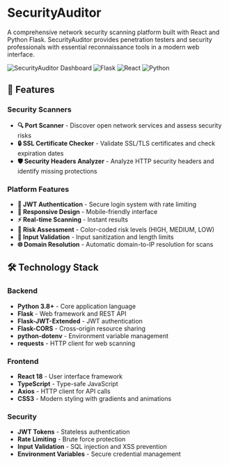 # SecurityAuditor

A comprehensive network security scanning platform built with React and Python Flask. SecurityAuditor provides penetration testers and security professionals with essential reconnaissance tools in a modern web interface.

![SecurityAuditor Dashboard](https://img.shields.io/badge/Status-Active-brightgreen) ![Flask](https://img.shields.io/badge/Flask-2.3.0-blue) ![React](https://img.shields.io/badge/React-18.0-blue) ![Python](https://img.shields.io/badge/Python-3.8+-blue)

## 🚀 Features

### Security Scanners
- **🔍 Port Scanner** - Discover open network services and assess security risks
- **🔒 SSL Certificate Checker** - Validate SSL/TLS certificates and check expiration dates  
- **🛡️ Security Headers Analyzer** - Analyze HTTP security headers and identify missing protections

### Platform Features
- **🔐 JWT Authentication** - Secure login system with rate limiting
- **📱 Responsive Design** - Mobile-friendly interface
- **⚡ Real-time Scanning** - Instant results
- **🎨 Risk Assessment** - Color-coded risk levels (HIGH, MEDIUM, LOW)
- **🔧 Input Validation** - Input sanitization and length limits
- **🌐 Domain Resolution** - Automatic domain-to-IP resolution for scans

## 🛠️ Technology Stack

### Backend
- **Python 3.8+** - Core application language
- **Flask** - Web framework and REST API
- **Flask-JWT-Extended** - JWT authentication
- **Flask-CORS** - Cross-origin resource sharing
- **python-dotenv** - Environment variable management
- **requests** - HTTP client for web scanning

### Frontend  
- **React 18** - User interface framework
- **TypeScript** - Type-safe JavaScript
- **Axios** - HTTP client for API calls
- **CSS3** - Modern styling with gradients and animations

### Security
- **JWT Tokens** - Stateless authentication
- **Rate Limiting** - Brute force protection
- **Input Validation** - SQL injection and XSS prevention
- **Environment Variables** - Secure credential management